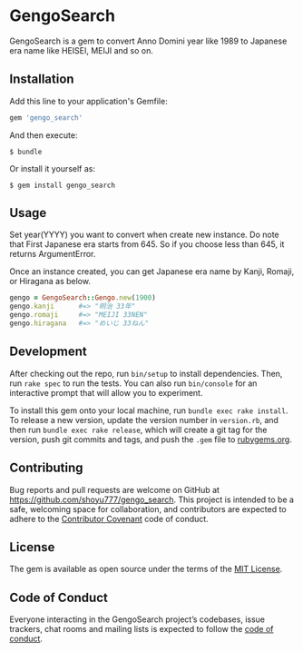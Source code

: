 # GengoSearch

GengoSearch is a gem to convert Anno Domini year like 1989 to Japanese era name like HEISEI, MEIJI and so on.

## Installation

Add this line to your application's Gemfile:

```ruby
gem 'gengo_search'
```

And then execute:

    $ bundle

Or install it yourself as:

    $ gem install gengo_search

## Usage

Set year(YYYY) you want to convert when create new instance.
Do note that First Japanese era starts from 645. So if you choose less than 645, it returns ArgumentError.

Once an instance created, you can get Japanese era name by Kanji, Romaji, or Hiragana as below.

```ruby
gengo = GengoSearch::Gengo.new(1900)
gengo.kanji      #=> "明治 33年"
gengo.romaji     #=> "MEIJI 33NEN"
gengo.hiragana   #=> "めいじ 33ねん"
```

## Development

After checking out the repo, run `bin/setup` to install dependencies. Then, run `rake spec` to run the tests. You can also run `bin/console` for an interactive prompt that will allow you to experiment.

To install this gem onto your local machine, run `bundle exec rake install`. To release a new version, update the version number in `version.rb`, and then run `bundle exec rake release`, which will create a git tag for the version, push git commits and tags, and push the `.gem` file to [rubygems.org](https://rubygems.org).

## Contributing

Bug reports and pull requests are welcome on GitHub at https://github.com/shoyu777/gengo_search. This project is intended to be a safe, welcoming space for collaboration, and contributors are expected to adhere to the [Contributor Covenant](http://contributor-covenant.org) code of conduct.

## License

The gem is available as open source under the terms of the [MIT License](https://opensource.org/licenses/MIT).

## Code of Conduct

Everyone interacting in the GengoSearch project’s codebases, issue trackers, chat rooms and mailing lists is expected to follow the [code of conduct](https://github.com/shoyu777/gengo_search/blob/master/CODE_OF_CONDUCT.md).
